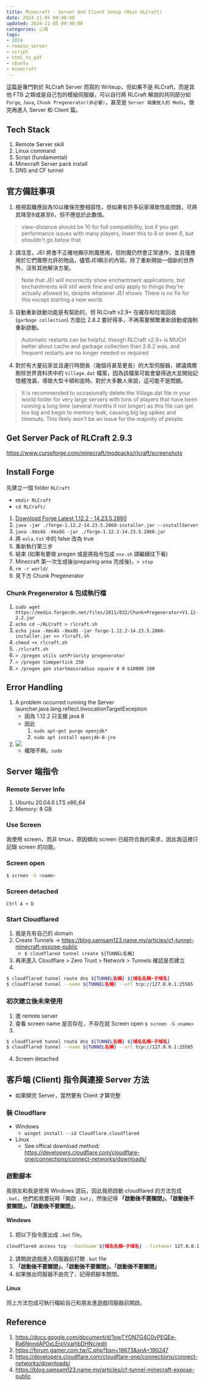 ```yaml
---
title: Minecraft - Server And Client Setup (Main RLCraft)
date: 2024-11-05 09:40:00
updated: 2024-11-05 09:40:00
categories: 心得
tags: 
- 2024
- remote_server
- script
- html_to_pdf
- ubuntu
- minecraft
---
```


這篇是專門對於 RLCraft Server 而寫的 Writeup，但如果不是 RLCraft，而是其他 FTB 之類或是自己包的模組伺服器，可以自行將 RLCraft 解說的共同部分如 `Forge`, `Java`, `Chunk Pregenerator(非必要)`，甚至是 `Server 端要放入的 Mods`，做完再進入 Server 和 Client 篇。

## Tech Stack
1. Remote Server skill
2. Linux command
3. Script (fundamental)
4. Minecraft Server pack install
5. DNS and CF tunnel

## 官方備註事項

1. 檢視距離應設為10以確保完整相容性，但如果有許多玩家導致性能問題，可將其降至8或甚至6，但不應低於此數值。
> view-distance should be 10 for full compatibility, but if you get performance issues with many players, lower this to 8 or even 6, but shouldn't go below that
2. 請注意，JEI 將會不正確地顯示附魔應用，但附魔仍然會正常運作，並且僅應用於它們實際允許的物品，儘管JEI顯示的內容。除了重新開始一個新的世界外，沒有其他解決方案。
> Note that JEI will incorrectly show enchantment applications, but enchantments will still work fine and only apply to things they're actually allowed to, despite whatever JEI shows.  There is no fix for this except starting a new world.
3. 自動重新啟動功能是有幫助的，但 RLCraft v2.9+ 在緩存和垃圾回收 (`garbage collection`) 方面比 2.8.2 要好得多，不再需要頻繁重新啟動或強制重新啟動。
> Automatic restarts can be helpful, though RLCraft v2.9+ is MUCH better about cache and garbage collection than 2.8.2 was, and frequent restarts are no longer needed or required
4. 對於有大量玩家並且運行時間長（幾個月甚至更長）的大型伺服器，建議偶爾刪除世界資料夾中的 `Village.dat` 檔案，因為該檔案可能會變得過大並開始記憶體洩漏，導致大型卡頓和逾時。對於大多數人來說，這可能不是問題。
> It is recommended to occasionally delete the Village.dat file in your world folder for very large servers with tons of players that have been running a long time (several months if not longer) as this file can get too big and begin to memory leak, causing big lag spikes and timeouts.  This likely won't be an issue for the majority of people.


## Get Server Pack of RLCraft 2.9.3
https://www.curseforge.com/minecraft/modpacks/rlcraft/screenshots

## Install Forge
先建立一個 folder `RLCraft`
* `mkdir RLCraft`
* `cd RLCraft/`

1. [Download Forge Latest 1.12.2 - 14.23.5.2860](https://files.minecraftforge.net/net/minecraftforge/forge/index_1.12.2.html)
2. `java -jar ./forge-1.12.2-14.23.5.2860-installer.jar --installServer`
3. `java -Xms4G -Xmx8G -jar ./forge-1.12.2-14.23.5.2860.jar`
4. 將 `eula.txt` 中的 false 改為 true
5. 重新執行第三步
6. 結束 (如果有要做 pregen 或是將指令包成 `xxx.sh` 請繼續往下看)
7. Minecraft 第一次生成後(preparing area 完成後)，`> stop`
8. `rm -r world/`
9. 見下方 Chunk Pregenerator

### Chunk Pregenerator & 包成執行檔
1. `sudo wget https://media.forgecdn.net/files/2811/832/Chunk+Pregenerator+V1.12-2.2.jar`
2. `echo cd ~/RLCraft > rlcraft.sh`
3. `echo java -Xms4G -Xmx8G -jar forge-1.12.2-14.23.5.2860-installer.jar >> rlcraft.sh`
4. `chmod +x rlcraft.sh`
5. `./rlcraft.sh`
6. `> /pregen utils setPriority pregenerator`
7. `> /pregen timepertick 250`
8. `> /pregen gen startmassradius square 0 0 b10000 100`


## Error Handling
1. A problem occurred running the Server launcher.java.lang.reflect.InvocationTargetException
    * 因為 1.12.2 只支援 java 8
    * 因此 
        1. `sudo apt-get purge openjdk*`
        2. `sudo apt install openjdk-8-jre`
2. ![](https://i.imgur.com/RbHlbRU.png)
    * 權限不夠。`sudo`


## Server 端指令

### Remote Server Info

1. Ubuntu 20.04.6 LTS x86_64
2. Memory: 8 GB

### Use Screen

我使用 screen，而非 tmux，原因傾向 screen 已經符合我的需求，因此我這裡只記錄 screen 的功能。

### Screen open
```sh
$ screen -S <name>
```
### Screen detached
```
Ctrl A + D
```

### Start Cloudflared

1. 我是先有自己的 domain
2. Create Tunnels -> https://blog.samsam123.name.my/articles/cf-tunnel-minecraft-expose-public
    * `$ cloudflared tunnel create ${TUNNEL名稱}`
3. 再來進入 Cloudflare > Zero Trust > Network > Tunnels 確認是否建立
4. 
```sh
$ cloudflared tunnel route dns ${TUNNEL名稱} ${域名名稱-子域名}
$ cloudflared tunnel --name ${TUNNEL名稱} --url tcp://127.0.0.1:25565
```

### 初次建立後未來使用
1. 進 remote server
2. 查看 screen name 是否存在，不存在就 Screen open `$ screen -S <name>`
3. 
```sh
$ cloudflared tunnel route dns ${TUNNEL名稱} ${域名名稱-子域名}
$ cloudflared tunnel --name ${TUNNEL名稱} --url tcp://127.0.0.1:25565
```
4. Screen detached

## 客戶端 (Client) 指令與連接 Server 方法

* 如果開完 Server，當然要有 Client 才算完整

### 裝 Cloudflare

* Windows
    * `winget install --id Cloudflare.cloudflared`
* Linux
    * See offical download method: https://developers.cloudflare.com/cloudflare-one/connections/connect-networks/downloads/

### 啟動腳本

我朋友和我是使用 Windows 遊玩，因此我把啟動 cloudflared 的方法包成 `.bat`，他們和我要玩時「開啟 `.bat`」，然後記得 **「啟動後不要關閉」、「啟動後不要關閉」、「啟動後不要關閉」**。

#### Windows
1. 把以下指令匯出成 `.bat` file。
```sh
cloudflared access tcp --hostname ${域名名稱-子域名} --listener 127.0.0.1:25565
```
2. 請開啟遊戲進入伺服器前打開 `.bat` file
3. **「啟動後不要關閉」、「啟動後不要關閉」、「啟動後不要關閉」**
4. 如果推出伺服器不由完了，記得把腳本關閉。

#### Linux

同上方法包成可執行檔給自己和朋友進遊戲伺服器前開啟。


## Reference
1. https://docs.google.com/document/d/1owTYON7G4C0yPEQEe-Ra6NnndAP0xLErpVxajhbDHNc/edit
2. https://forum.gamer.com.tw/C.php?bsn=18673&snA=190247
3. https://developers.cloudflare.com/cloudflare-one/connections/connect-networks/downloads/
4. https://blog.samsam123.name.my/articles/cf-tunnel-minecraft-expose-public